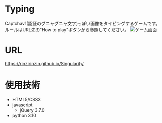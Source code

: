 # Typing
Captchav1(認証のグニャグニャ文字)っぽい画像をタイピングするゲームです。<br>
ルールはURL先の"How to play"ボタンから参照してください。
![ゲーム画面](https://github.com/rinzirinzin/Singularity/assets/64640790/d319634d-7d93-410a-8898-d6c0f302ee79)

# URL
https://rinzirinzin.github.io/Singularity/

# 使用技術
- HTML5/CSS3
- javascript 
  - jQuery 3.7.0
- python 3.10
